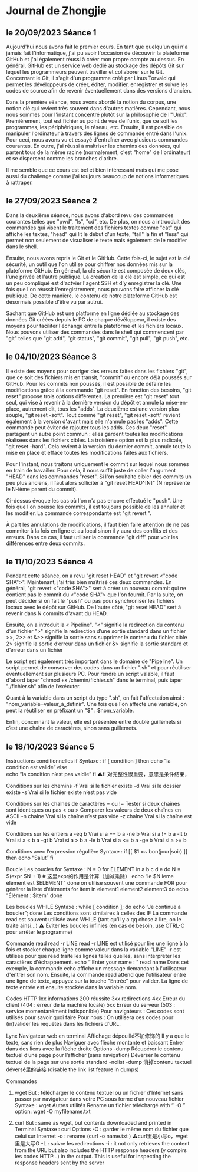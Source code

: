 # Journal de Zhongjie
## le 20/09/2023 Séance 1

Aujourd'hui nous avons fait le premier cours. En tant que quelqu'un qui n'a jamais fait l'informatique, j'ai pu avoir l'occasion de découvrir la plateforme GitHub et j'ai également réussi à créer mon propre compte au dessus. En général, GitHub est un service web dédié au stockage des dépôts Git sur lequel les programmeurs peuvent traviller et collaborer sur le Git. Concernant le Git, il s'agit d'un programme créé par Linus Torvald qui permet les dévéloppeurs de créer, éditer, modifier, enregistrer et suivre les codes de source afin de revenir éventuellement dans des versions d'ancien.

Dans la première séance, nous avons abordé la notion du corpus, une notion clé qui revient très souvent dans d'autres matières. Cependant, nous nous sommes pour l'instant concentré plutôt sur la philosophie de l'"Unix". Premièrement, tout est fichier au point de vue de l'unix, que ce soit les programmes, les périphériques, le réseau, etc. Ensuite, il est possible de manipuler l'ordinateur à travers des lignes de commande entré dans l'unix. Pour ceci, nous avons vu et essayé d'entraîner avec plusieurs commandes courantes. En outre, j'ai réussi à maîtriser les chemins des données, qui partent tous de la même racine (normalement, c'est "home" de l'ordinateur) et se dispersent comme les branches d'arbre. 

Il me semble que ce cours est bel et bien intéressant mais qui me pose aussi du challenge comme j'ai toujours beaucoup de notions informatiques à rattraper.

## le 27/09/2023 Séance 2

Dans la deuxième séance, nous avons d'abord revu des commandes courantes telles que "pwd", "ls", "cd", etc. De plus, on nous a intruoduit des commandes qui visent le traitement des fichiers textes comme "cat" qui affiche les textes, "head" qui lit le début d'un texte, "tail" la fin et "less" qui permet non seulement de visualiser le texte mais également de le modifier dans le shell.

Ensuite, nous avons repris le Git et le GitHub. Cette fois-ci, le sujet est la clé sécurité, un outil que l'on utilise pour chiffrer nos données mis sur la plateforme GitHub. En général, la clé sécurité est composée de deux clés, l'une privée et l'autre publique. La création de la clé est simple, ce qui est un peu compliqué est d'actvier l'agent SSH et d'y enregistrer la clé. Une fois que l'on réussit l'enregistrement, nous pouvons faire afficher la clé publique. De cette manière, le contenu de notre plateforme GitHub est désormais possible d'être vu par autrui.

Sachant que GitHub est une platforme en ligne dédiée au stockage des données Git créées depuis le PC de chaque dévéloppeur, il existe des moyens pour faciliter l'échange entre la plateforme et les fichiers locaux. Nous pouvons utiliser des commandes dans le shell qui commencent par "git" telles que "git add", "git status", "git commit", "git pull", "git push", etc.


## le 04/10/2023 Séance 3

Il existe des moyens pour corriger des erreurs faites dans les fichiers "git", que ce soit des fichiers mis en transit, "commit" ou encore déjà poussés sur GitHub. Pour les commits non poussés, il est possible de défaire les modifications grâce à la commande "git reset". En fonction des besoins, "git reset" propose trois options différentes. La première est "git reset" tout seul, qui vise à revenir à la dernière version du dépôt et annule la mise-en-place, autrement dit, tous les "adds". La deuxième est une version plus souple, "git reset -soft". Tout comme "git reset", "git reset -soft" revient également à la version d'avant mais elle n'annule pas les "adds". Cette commande peut éviter de rajouter tous les adds. Ces deux "reset" partagent un autre point commun : elles gardent toutes les modifications réalisées dans les fichiers cibles. La troisième option est la plus radicale, "git reset -hard". Cela revient à la version du dernier commit, annule toute la mise en place et efface toutes les modifications faites aux fichiers. 

Pour l'instant, nous traitons uniquement le commit sur lequel nous sommes en train de travailler. Pour cela, il nous suffit juste de coller l'argument "HEAD" dans les commandes "reset". Si l'on souhaite cibler des commits un peu plus anciens, il faut alors solliciter à "git reset HEAD^[N]" (N représente le N-ième parent du commit).

Ci-dessus évoque les cas où l'on n'a pas encore effectué le "push". Une fois que l'on pousse les commits, il est toujours possible de les annuler et les modifier. La commande correspondante est "git revert <commit>".

À part les annulations de modifications, il faut bien faire attention de ne pas commiter à la fois en ligne et au local sinon il y aura des conflits et des erreurs. Dans ce cas, il faut utiliser la commande "git diff" pour voir les différences entre deux commits.

## le 11/10/2023 Séance 4
Pendant cette séance, on a revu "git reset HEAD" et "git revert <"code SHA">". Maintenant, j'ai très bien maîtrisé ces deux commandes. En général, "git revert <"code SHA">" sert à créer un nouveau commit qui ne contient pas le commit du <"code SHA"> que l'on fournit. Par la suite, on peut décider si on fait le "push" ou pas pour synchroniser les fichiers locaux avec le dépôt sur GitHub. De l'autre côté, "git reset HEAD" sert à revenir dans N commits d'avant du HEAD.

Ensuite, on a introduit la « Pipeline".
"<" signifie la redirection du contenu d’un fichier 
">" signifie la redirection d’une sortie standard dans un fichier >>, 
2>> et &>> signifie la sortie sans supprimer le contenu du fichier cible
2> signifie la sortie d’erreur dans un fichier
&> signifie la sortie standard et d’erreur dans un fichier

Le script est également très important dans le domaine de "Pipeline". Un script permet de conserver des codes dans un fichier ".sh" et pour réutiliser éventuellement sur plusieurs PC.
Pour rendre un script valable, il faut d'abord taper "chmod +x /chemin/fichier.sh" dans le terminal, puis taper "./fichier.sh" afin de l’exécuter.

Quant à la variable dans un script du type ".sh", on fait l'affectation ainsi : "nom_variable=valeur_à_définir". Une fois que l'on affecte une variable, on peut la réutiliser en préfixant un "$" : $nom_variable. 

Enfin, concernant la valeur, elle est présentée entre double guillemets si c’est une chaîne de caractères, sinon sans guillemets.

## le 18/10/2023 Séance 5
Instructions conditionnelles
if
Syntaxe : 
if [ condition ]
then
	echo “la condition est valide”
else	
	echo “la condition n’est pas valdie”
fi 
⚠️fi 对完整性很重要，意思是条件结束，

Conditions sur les chemins
-f 
Vrai si le fichier existe
-d 
Vrai si le dossier existe
-s
Vrai si le fichier existe n’est pas vide


Conditions sur les chaînes de caractères
= ou !=
Tester si deux chaînes sont identiques ou pas
< ou >
Comparer les valeurs de deux chaînes en ASCII
-n chaîne
Vrai si la chaîne n’est pas vide
-z chaîne
Vrai si la chaîne est vide


Conditions sur les entiers
a -eq b
Vrai si a == b
a -ne b
Vrai si a != b
a -lt b
Vrai si a < b
a -gt b
Vrai si a > b
a -le b
Vrai si a <= b
a -ge b
Vrai si a >= b

Conditions avec l’expression régulière
Syntaxe : 
	if [[ $1 =~ bon(jour|soir) ]]
	then 
		echo “Salut”
	fi

Boucle
Les boucles for
Syntaxe : 
N = 0
for ELEMENT in a b c d e
do
	N = $(expr $N + 1) # 这里expr的作用是计算（加减乘除）
	echo “le $N ieme élément est $ELEMENT”
done
on utilise souvent une commande FOR pour générer la liste d’éléments
for item in element1 element2 element3
do
    echo "Élément : $item"
done

Les boucles WHILE
Syntaxe : 
while [ condition ];
do
	echo “Je continue à boucler”;
done
Les conditions sont similaires à celles des IF
La commande read est souvent utilisée avec WHILE (tant qu’il y a qq chose à lire, on le traite ainsi…)
⚠️ Éviter les boucles infinies (en cas de besoin, use CTRL-C pour arrêter le programme)

Commande read
read -r LINE
	read -r LINE est utilisé pour lire une ligne à la fois et stocker chaque ligne comme valeur dans la variable “LINE”
	-r est utilisée pour que read traite les lignes telles quelles, sans interpréter les caractères d'échappement.
echo “ Enter your name : ”
read name
Dans cet exemple, la commande echo affiche un message demandant à l'utilisateur d'entrer son nom. Ensuite, la commande read attend que l'utilisateur entre une ligne de texte, appuyez sur la touche "Entrée" pour valider. La ligne de texte entrée est ensuite stockée dans la variable nom.

Codes HTTP
1xx
informations
200
réussite
3xx
redirections
4xx
Erreur du client (404 : erreur de la machine locale)
5xx
Erreur du serveur (503 : service momentanément indisponible)
Pour navigateurs : Ces codes sont utilisés pour savoir quoi faire
Pour nous : On utilisera ces codes pour (in)valider les requêtes dans les fichiers d’URL.

Lynx
Navigateur web en terminal 
Affichage dépouillé不加修饰的
Il y a que le texte, sans rien de plus
Naviguer avec flèche montante et baissant
Entrer dans des liens avec la flèche droite
Options
-dump
Récupérer le contenu textuel d’une page pour l’afficher (sans navigation)
Déverser le contenu textuel de la page sur une sortie standard
-nolist -dump
消掉contenu textuel déversé里的链接 (disable the link list feature in dumps)

Commandes
1. wget
But : télécharger le contenu textuel ou un fichier d’Internet sans passer par navigateur dans votre PC sous forme d’un nouveau fichier
Syntaxe : 
wget <URL>
Autres utilités
Rename un fichier téléchargé with “ -O ” option: 
wget -O myfilename.txt <URL>

2. curl
But : same as wget, but contents downloaded and printed in Terminal
Syntaxe : 
curl <URL>
Options
-O : garder le même nom du fichier que celui sur Internet
-o : rename (curl -o name.txt <URL>) ⚠️curl里是小写o，wget里是大写O
-L : suivre les redirections
-i : it not only retrieves the content from the URL but also includes the HTTP response headers (y compirs les codes HTTP…) in the output. This is useful for inspecting the response headers sent by the server
